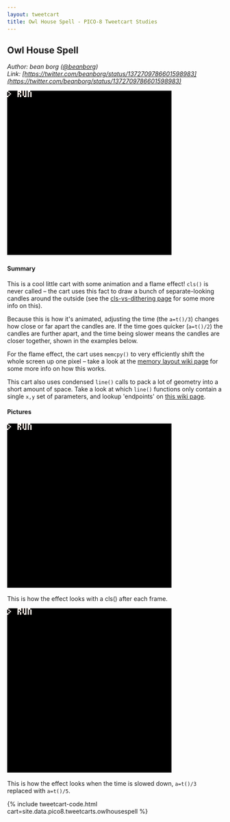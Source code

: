 ```yaml
---
layout: tweetcart
title: Owl House Spell - PICO-8 Tweetcart Studies
---
```


## Owl House Spell

_Author: bean borg ([@beanborg](https://twitter.com/beanborg))_<br>
_Link: [https://twitter.com/beanborg/status/1372709786601598983](https://twitter.com/beanborg/status/1372709786601598983)_

<img class="screenie" src="/img/tweetcarts/owlhousespell.gif" alt="Owl House Spell">

#### Summary
This is a cool little cart with some animation and a flame effect! `cls()` is never called – the cart uses this fact to draw a bunch of separate-looking candles around the outside (see the [cls-vs-dithering page](./basics#cls-vs-dithering) for some more info on this).

Because this is how it's animated, adjusting the time (the `a=t()/3`) changes how close or far apart the candles are. If the time goes quicker (`a=t()/2`) the candles are further apart, and the time being slower means the candles are closer together, shown in the examples below.

For the flame effect, the cart uses `memcpy()` to very efficiently shift the whole screen up one pixel – take a look at the [memory layout wiki page](https://pico-8.fandom.com/wiki/Memory#Screen_data) for some more info on how this works.

This cart also uses condensed `line()` calls to pack a lot of geometry into a short amount of space. Take a look at which `line()` functions only contain a single `x,y` set of parameters, and lookup 'endpoints' on [this wiki page](https://pico-8.fandom.com/wiki/Line).

#### Pictures
<div class="halfgrid">

<div>
<img src="/img/tweetcarts/owlhousespell-cls.gif">
<p>This is how the effect looks with a cls() after each frame.</p>
</div>

<div>
<img src="/img/tweetcarts/owlhousespell-slower.gif">
<p>This is how the effect looks when the time is slowed down, <code>a=t()/3</code> replaced with <code>a=t()/5</code>.</p>
</div>

</div>

{% include tweetcart-code.html cart=site.data.pico8.tweetcarts.owlhousespell %}
